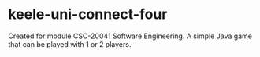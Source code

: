 # keele-uni-connect-four
Created for module CSC-20041 Software Engineering. A simple Java game that can be played with 1 or 2 players. 
